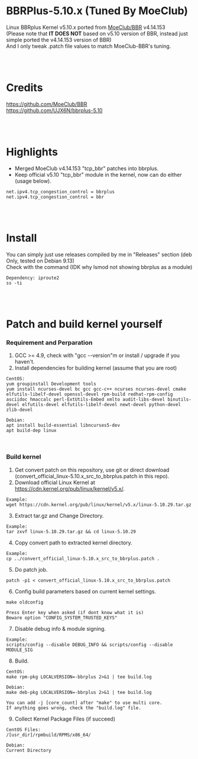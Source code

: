 # BBRPlus-5.10.x (Tuned By MoeClub)

Linux BBRplus Kernel v5.10.x ported from <a href="https://github.com/MoeClub/BBR" target="_blank">MoeClub/BBR</a> v4.14.153 <br/>
(Please note that **IT DOES NOT** based on v5.10 version of BBR, instead just simple ported the v4.14.153 version of BBR)<br/>
And I only tweak .patch file values to match MoeClub-BBR's tuning.

<br/><br/>

# Credits

https://github.com/MoeClub/BBR<br/>
https://github.com/UJX6N/bbrplus-5.10

<br/><br/>

# Highlights

- Merged MoeClub v4.14.153 "tcp_bbr" patches into bbrplus.
- Keep official v5.10 "tcp_bbr" module in the kernel, now can do either (usage below).
```
net.ipv4.tcp_congestion_control = bbrplus
net.ipv4.tcp_congestion_control = bbr
```
<br/><br/>

# Install

You can simply just use releases compiled by me in "Releases" section (deb Only, tested on Debian 9.13)<br/>
Check with the command (IDK why lsmod not showing bbrplus as a module)
```
Dependency: iproute2
ss -ti
```

<br/><br/>

# Patch and build kernel yourself

### Requirement and Perparation
1. GCC >= 4.9, check with "gcc --version"m or install / upgrade if you haven't.
2. Install dependencies for building kernel (assume that you are root)
```
CentOS:
yum groupinstall Development tools
yum install ncurses-devel bc gcc gcc-c++ ncurses ncurses-devel cmake elfutils-libelf-devel openssl-devel rpm-build redhat-rpm-config asciidoc hmaccalc perl-ExtUtils-Embed xmlto audit-libs-devel binutils-devel elfutils-devel elfutils-libelf-devel newt-devel python-devel zlib-devel

Debian:
apt install build-essential libncurses5-dev
apt build-dep linux
```

<br/>

### Build kernel
1. Get convert patch on this repository, use git or direct download (convert_official_linux-5.10.x_src_to_bbrplus.patch in this repo).
2. Download official Linux Kernel at https://cdn.kernel.org/pub/linux/kernel/v5.x/.
```
Example:
wget https://cdn.kernel.org/pub/linux/kernel/v5.x/linux-5.10.29.tar.gz
```
3. Extract tar.gz and Change Directory.
```
Example:
tar zxvf linux-5.10.29.tar.gz && cd linux-5.10.29
```
4. Copy convert path to extracted kernel directory.
```
Example:
cp ../convert_official_linux-5.10.x_src_to_bbrplus.patch .
```
5. Do patch job.
```
patch -p1 < convert_official_linux-5.10.x_src_to_bbrplus.patch
```
6. Config build parameters based on current kernel settings.
```
make oldconfig

Press Enter key when asked (if dont know what it is)
Beware option "CONFIG_SYSTEM_TRUSTED_KEYS"
```
7. Disable debug info & module signing.
```
Example:
scripts/config --disable DEBUG_INFO && scripts/config --disable MODULE_SIG
```
8. Build.
```
CentOS:
make rpm-pkg LOCALVERSION=-bbrplus 2>&1 | tee build.log

Debian:
make deb-pkg LOCALVERSION=-bbrplus 2>&1 | tee build.log

You can add -j [core_count] after "make" to use multi core.
If anything goes wrong, check the "build.log" file.
```
9. Collect Kernel Package Files (if succeed)
```
CentOS Files:
/[usr_dir]/rpmbuild/RPMS/x86_64/

Debian:
Current Directory
```
